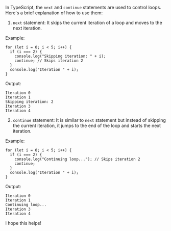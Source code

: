 In TypeScript, the `next` and `continue` statements are used to control loops. Here's a brief explanation of how to use them:

1. `next` statement: It skips the current iteration of a loop and moves to the next iteration.

Example:

```
for (let i = 0; i < 5; i++) {
  if (i === 2) {
    console.log("Skipping iteration: " + i);
    continue; // Skips iteration 2
  }
  console.log("Iteration " + i);
}
```

Output:

```
Iteration 0
Iteration 1
Skipping iteration: 2
Iteration 3
Iteration 4
```

2. `continue` statement: It is similar to `next` statement but instead of skipping the current iteration, it jumps to the end of the loop and starts the next iteration.

Example:

```
for (let i = 0; i < 5; i++) {
  if (i === 2) {
    console.log("Continuing loop..."); // Skips iteration 2
    continue;
  }
  console.log("Iteration " + i);
}
```

Output:

```
Iteration 0
Iteration 1
Continuing loop...
Iteration 3
Iteration 4
```

I hope this helps!